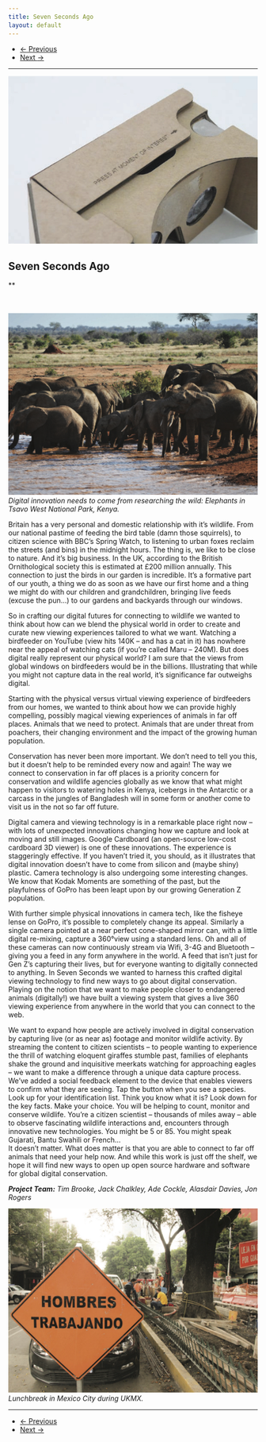 ```yaml
---
title: Seven Seconds Ago
layout: default
---
```


<nav aria-label="...">
  <ul class="pager">
    <li class="previous"><a href="25.html"><span aria-hidden="true">&larr;</span> Previous</a></li>
    <li class="next"><a href="27.html">Next <span aria-hidden="true">&rarr;</span></a></li>
  </ul>
</nav>

---

![](images/26a.jpg)

## Seven Seconds Ago
**
<br />
<br />
<br />

![Digital innovation needs to come from researching the wild: Elephants in Tsavo West National Park, Kenya.](images/26b.jpg)
*Digital innovation needs to come from researching the wild: Elephants in Tsavo West National Park, Kenya.*

Britain has a very personal and domestic relationship with it’s wildlife. From our national pastime of feeding the bird table (damn those squirrels), to citizen science with BBC’s Spring Watch, to listening to urban foxes reclaim the streets (and bins) in the midnight hours. The thing is, we like to be close to nature. And it’s big business. In the UK, according to the British Ornithological society this is estimated at £200 million annually. This connection to just the birds in our garden is incredible. It’s a formative part of our youth, a thing
we do as soon as we have our first home and a thing we might do with our children and grandchildren, bringing live feeds (excuse the pun...) to our gardens and backyards through our windows.

So in crafting our digital futures for connecting to wildlife we wanted to think about how can we blend the physical world in order to create and curate new viewing experiences tailored to what we want. Watching a birdfeeder on YouTube (view hits 140K – and has a cat in it) has nowhere near the appeal of watching cats (if you’re called Maru – 240M). But does digital really represent our physical world? I am sure that the views from global windows on birdfeeders would be in the billions. Illustrating that while you might not capture data in the real world, it’s significance far outweighs digital.

Starting with the physical versus virtual viewing experience of birdfeeders from our homes, we wanted to think about how we can provide highly compelling, possibly magical viewing experiences of animals in far off places. Animals that we need to protect. Animals that are under threat from poachers, their changing environment and the impact of the growing human population.

Conservation has never been more important. We don’t need to tell you this, but it doesn’t help to be reminded every now and again! The way we connect to conservation in far off places is a priority concern for conservation and wildlife agencies globally as we know that what might happen to visitors to watering holes in Kenya, icebergs in the Antarctic or a carcass in the jungles of Bangladesh will in some form or another come to visit us in the not so far off future.

Digital camera and viewing technology is in a remarkable place right now – with lots of unexpected innovations changing how we capture and look at moving and still images. Google Cardboard (an open-source low-cost cardboard 3D viewer) is one of these innovations. The experience is staggeringly effective. If you haven’t tried it, you should, as it illustrates that digital innovation doesn’t have to come from silicon and (maybe shiny) plastic. Camera technology is also undergoing some interesting changes. We know that Kodak Moments are something of the past, but the playfulness of GoPro has been leapt upon by our growing Generation Z population.

With further simple physical innovations in camera tech, like the fisheye lense on GoPro, it’s possible to completely change its appeal. Similarly a single camera pointed at a near perfect cone-shaped mirror can, with a little digital re-mixing, capture a 360°view using a standard lens. Oh and all of these cameras can now continuously stream via Wifi, 3-4G and Bluetooth – giving you a feed in any form anywhere in the world. A feed that isn’t just for Gen Z’s capturing their lives, but for everyone wanting to digitally connected to anything.
In Seven Seconds we wanted to harness this crafted digital viewing technology to find new ways to go about digital conservation. Playing on the notion that we want to make people closer to endangered animals (digitally!) we have built a viewing system that gives a live 360 viewing experience from anywhere in the world that you can connect to the web.

We want to expand how people are actively involved in digital conservation by capturing live (or as near as) footage and monitor wildlife activity. By streaming the content to citizen scientists – to people wanting to experience the thrill of watching eloquent giraffes stumble past, families of elephants shake the ground and inquisitive meerkats watching for approaching eagles – we want to make a difference through a unique data capture process. We’ve added a social feedback element to the device that enables viewers to confirm what they are seeing. Tap the button when you see a species. Look up for your identification list. Think you know what it is? Look down for the key facts. Make your choice. You will be helping to count, monitor and conserve wildlife. You’re a citizen scientist – thousands of miles away – able to observe fascinating wildlife interactions and, encounters through innovative new technologies. You might be 5 or 85. You might speak Gujarati, Bantu Swahili or French...  
It doesn’t matter. What does matter is that you are able to connect to far off animals that need your help now. And while this work is just off the shelf, we hope it will find new ways to open up open source hardware and software for global digital conservation.

_**Project Team:** Tim Brooke, Jack Chalkley, Ade Cockle, Alasdair Davies, Jon Rogers_

![Lunchbreak in Mexico City during UKMX.](images/26c.jpg)
*Lunchbreak in Mexico City during UKMX.*

---

<nav aria-label="...">
  <ul class="pager">
    <li class="previous"><a href="25.html"><span aria-hidden="true">&larr;</span> Previous</a></li>
    <li class="next"><a href="27.html">Next <span aria-hidden="true">&rarr;</span></a></li>
  </ul>
</nav>
